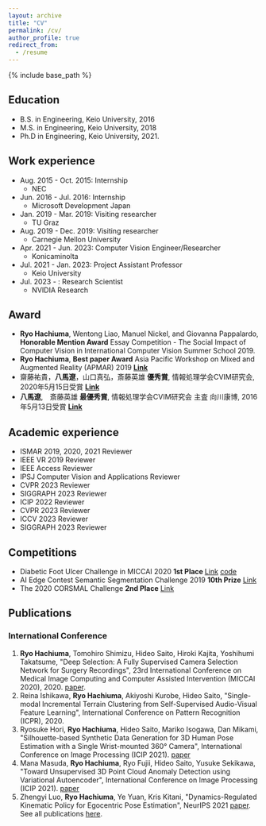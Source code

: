 ```yaml
---
layout: archive
title: "CV"
permalink: /cv/
author_profile: true
redirect_from:
  - /resume
---
```


{% include base_path %}

## Education
- B.S. in Engineering, Keio University, 2016
- M.S. in Engineering, Keio University, 2018
- Ph.D in Engineering, Keio University, 2021.

## Work experience
* Aug. 2015 - Oct. 2015: Internship
  * NEC
* Jun. 2016 - Jul. 2016: Internship
  * Microsoft Development Japan
* Jan. 2019 - Mar. 2019: Visiting researcher
  * TU Graz
* Aug. 2019 - Dec. 2019: Visiting researcher
  * Carnegie Mellon University
* Apr. 2021 - Jun. 2023: Computer Vision Engineer/Researcher
  * Konicaminolta
* Jul. 2021 - Jan. 2023: Project Assistant Professor
  * Keio University
* Jul. 2023 - : Research Scientist
  * NVIDIA Research

## Award
- **Ryo Hachiuma**, Wentong Liao, Manuel Nickel, and Giovanna Pappalardo, <b>Honorable Mention Award</b> Essay Competition - The Social Impact of Computer Vision in International Computer Vision Summer School 2019.
- **Ryo Hachiuma**, <b>Best paper Award</b> Asia Pacific Workshop on Mixed and Augmented Reality (APMAR) 2019 [<b>Link</b>](http://sigmr.vrsj.org/apmar2019/award/)
- 齋藤祐貴，**八馬遼**，山口真弘，斎藤英雄 <b>優秀賞</b>, 情報処理学会CVIM研究会, 2020年5月15日受賞 [<b>Link</b>](http://cvim.ipsj.or.jp/index.php?id=award_winner#2020)
- **八馬遼**,　斎藤英雄 <b>最優秀賞</b>, 情報処理学会CVIM研究会 主査 向川康博, 2016年5月13日受賞 [<b>Link</b>](http://cvim.ipsj.or.jp/index.php?id=award_winner#2016)


## Academic experience
- ISMAR 2019, 2020, 2021 Reviewer
- IEEE VR 2019 Reviewer
- IEEE Access Reviewer
- IPSJ Computer Vision and Applications Reviewer
- CVPR 2023 Reviewer
- SIGGRAPH 2023 Reviewer
- ICIP 2022 Reviewer
- CVPR 2023 Reviewer
- ICCV 2023 Reviewer
- SIGGRAPH 2023 Reviewer


## Competitions
- Diabetic Foot Ulcer Challenge in MICCAI 2020 <b>1st Place </b> [Link](https://dfu-challenge.github.io/) [code](https://github.com/ryohachiuma/DFU-challenge)
- AI Edge Contest Semantic Segmentation Challenge 2019 <b>10th Prize</b> [Link](https://www.meti.go.jp/english/press/2018/1112_001.html)
- The 2020 CORSMAL Challenge <b>2nd Place</b> [Link](https://corsmal.eecs.qmul.ac.uk/ICPR2020challenge.html)

## Publications
### International Conference
1. **Ryo Hachiuma**, Tomohiro Shimizu, Hideo Saito, Hiroki Kajita, Yoshihumi Takatsume, "Deep Selection: A Fully Supervised Camera Selection Network for Surgery Recordings", 23rd International Conference on Medical Image Computing and Computer Assisted Intervention (MICCAI 2020), 2020. [paper](https://link.springer.com/chapter/10.1007/978-3-030-59716-0_40).
2. Reina Ishikawa, **Ryo Hachiuma**, Akiyoshi Kurobe, Hideo Saito, "Single-modal Incremental Terrain Clustering from Self-Supervised Audio-Visual Feature Learning", International Conference on Pattern Recognition (ICPR), 2020.
3. Ryosuke Hori, **Ryo Hachiuma**, Hideo Saito, Mariko Isogawa, Dan Mikami, "Silhouette-based Synthetic Data Generation for 3D Human Pose Estimation with a Single Wrist-mounted 360° Camera", International Conference on Image Processing (ICIP 2021). [paper](https://ieeexplore.ieee.org/abstract/document/9506043)
4. Mana Masuda, **Ryo Hachiuma**, Ryo Fujii, Hideo Saito, Yusuke Sekikawa, "Toward Unsupervised 3D Point Cloud Anomaly Detection using Variational Autoencoder", International Conference on Image Processing (ICIP 2021). [paper](https://ieeexplore.ieee.org/abstract/document/9506795)
5. Zhengyi Luo, **Ryo Hachiuma**, Ye Yuan, Kris Kitani, "Dynamics-Regulated Kinematic Policy for Egocentric Pose Estimation", NeurIPS 2021 [paper](https://arxiv.org/abs/2106.05969).
See all publications [here](/publications/).

